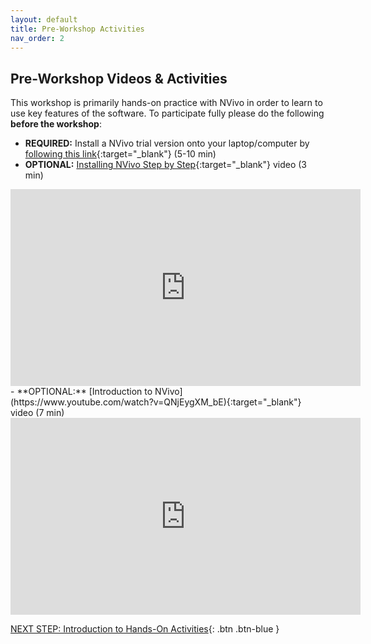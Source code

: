 ```yaml
---
layout: default
title: Pre-Workshop Activities
nav_order: 2
---
```

## Pre-Workshop Videos & Activities
This workshop is primarily hands-on practice with NVivo in order to learn to use key features of the software. To participate fully please do the following **before the workshop**:

- **REQUIRED:** Install a NVivo trial version onto your laptop/computer by [following this link](https://portal.mynvivo.com/shop/trial?plt=34.2.1.15.0&_ga=2.43385251.728014482.1607453245-1282095809.1600286856){:target="_blank"} (5-10 min)<br>
- **OPTIONAL:** [Installing NVivo Step by Step](https://www.youtube.com/watch?v=o8hqZ6i43dY){:target="_blank"} video (3 min)<br>
<iframe width="560" height="315" src="https://www.youtube.com/embed/o8hqZ6i43dY" title="YouTube video player" frameborder="0" allow="accelerometer; autoplay; clipboard-write; encrypted-media; gyroscope; picture-in-picture" allowfullscreen></iframe>
- **OPTIONAL:** [Introduction to NVivo](https://www.youtube.com/watch?v=QNjEygXM_bE){:target="_blank"} video (7 min)<br>
<iframe width="560" height="315" src="https://www.youtube.com/embed/QNjEygXM_bE" title="YouTube video player" frameborder="0" allow="accelerometer; autoplay; clipboard-write; encrypted-media; gyroscope; picture-in-picture" allowfullscreen></iframe>

[NEXT STEP: Introduction to Hands-On Activities](activities-intro.html){: .btn .btn-blue }
